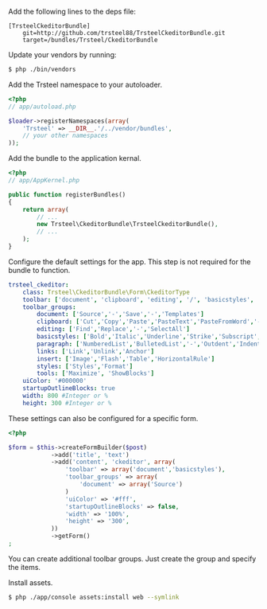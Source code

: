 Add the following lines to the deps file:

    [TrsteelCkeditorBundle]
        git=http://github.com/trsteel88/TrsteelCkeditorBundle.git
        target=/bundles/Trsteel/CkeditorBundle

Update your vendors by running:

```bash
$ php ./bin/vendors
```

Add the Trsteel namespace to your autoloader.

```php
<?php
// app/autoload.php

$loader->registerNamespaces(array(
    'Trsteel' => __DIR__.'/../vendor/bundles',
    // your other namespaces
));
```

Add the bundle to the application kernal.

```php
<?php
// app/AppKernel.php

public function registerBundles()
{
    return array(
        // ...
		new Trsteel\CkeditorBundle\TrsteelCkeditorBundle(),
        // ...
    );
}
```

Configure the default settings for the app. This step is not required for the bundle to function.

```yaml
trsteel_ckeditor:
	class: Trsteel\CkeditorBundle\Form\CkeditorType
    toolbar: ['document', 'clipboard', 'editing', '/', 'basicstyles', 'paragraph', 'links', '/', 'insert', 'styles', 'tools']
    toolbar_groups:
        document: ['Source','-','Save','-','Templates']
        clipboard: ['Cut','Copy','Paste','PasteText','PasteFromWord','-','Undo','Redo']
        editing: ['Find','Replace','-','SelectAll']
        basicstyles: ['Bold','Italic','Underline','Strike','Subscript','Superscript','-','RemoveFormat']
        paragraph: ['NumberedList','BulletedList','-','Outdent','Indent','-','JustifyLeft', 'JustifyCenter','JustifyRight','JustifyBlock']
        links: ['Link','Unlink','Anchor']
        insert: ['Image','Flash','Table','HorizontalRule']
        styles: ['Styles','Format']
        tools: ['Maximize', 'ShowBlocks']
    uiColor: '#000000'
    startupOutlineBlocks: true
	width: 800 #Integer or %
	height: 300 #Integer or %

```

These settings can also be configured for a specific form.

```php
<?php

$form = $this->createFormBuilder($post)
            ->add('title', 'text')
            ->add('content', 'ckeditor', array(
            	'toolbar' => array('document','basicstyles'),
				'toolbar_groups' => array(
					'document' => array('Source')
				)
				'uiColor' => '#fff',
				'startupOutlineBlocks' => false,
				'width'	=> '100%',
				'height' => '300',
            ))
            ->getForm()
;
```

You can create additional toolbar groups. Just create the group and specify the items.

Install assets.
```bash
$ php ./app/console assets:install web --symlink
```